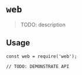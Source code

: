# `web`

> TODO: description

## Usage

```
const web = require('web');

// TODO: DEMONSTRATE API
```
